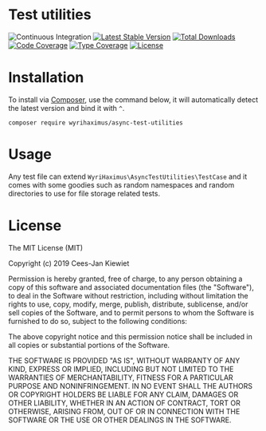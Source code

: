 # Test utilities

![Continuous Integration](https://github.com/wyrihaximus/php-async-test-utilities/workflows/Continuous%20Integration/badge.svg)
[![Latest Stable Version](https://poser.pugx.org/wyrihaximus/test-utilities/v/stable.png)](https://packagist.org/packages/wyrihaximus/test-utilities)
[![Total Downloads](https://poser.pugx.org/wyrihaximus/test-utilities/downloads.png)](https://packagist.org/packages/wyrihaximus/test-utilities/stats)
[![Code Coverage](https://scrutinizer-ci.com/g/WyriHaximus/php-async-test-utilities/badges/coverage.png?b=master)](https://scrutinizer-ci.com/g/WyriHaximus/php-async-test-utilities/?branch=master)
[![Type Coverage](https://shepherd.dev/github/WyriHaximus/php-async-test-utilities/coverage.svg)](https://shepherd.dev/github/WyriHaximus/php-async-test-utilities)
[![License](https://poser.pugx.org/wyrihaximus/test-utilities/license.png)](https://packagist.org/packages/wyrihaximus/test-utilities)

# Installation

To install via [Composer](http://getcomposer.org/), use the command below, it will automatically detect the latest version and bind it with `^`.

```
composer require wyrihaximus/async-test-utilities
```

# Usage

Any test file can extend `WyriHaximus\AsyncTestUtilities\TestCase` and it comes with some goodies such as random namespaces and random directories to use for file storage related tests.

# License

The MIT License (MIT)

Copyright (c) 2019 Cees-Jan Kiewiet

Permission is hereby granted, free of charge, to any person obtaining a copy
of this software and associated documentation files (the "Software"), to deal
in the Software without restriction, including without limitation the rights
to use, copy, modify, merge, publish, distribute, sublicense, and/or sell
copies of the Software, and to permit persons to whom the Software is
furnished to do so, subject to the following conditions:

The above copyright notice and this permission notice shall be included in all
copies or substantial portions of the Software.

THE SOFTWARE IS PROVIDED "AS IS", WITHOUT WARRANTY OF ANY KIND, EXPRESS OR
IMPLIED, INCLUDING BUT NOT LIMITED TO THE WARRANTIES OF MERCHANTABILITY,
FITNESS FOR A PARTICULAR PURPOSE AND NONINFRINGEMENT. IN NO EVENT SHALL THE
AUTHORS OR COPYRIGHT HOLDERS BE LIABLE FOR ANY CLAIM, DAMAGES OR OTHER
LIABILITY, WHETHER IN AN ACTION OF CONTRACT, TORT OR OTHERWISE, ARISING FROM,
OUT OF OR IN CONNECTION WITH THE SOFTWARE OR THE USE OR OTHER DEALINGS IN THE
SOFTWARE.
